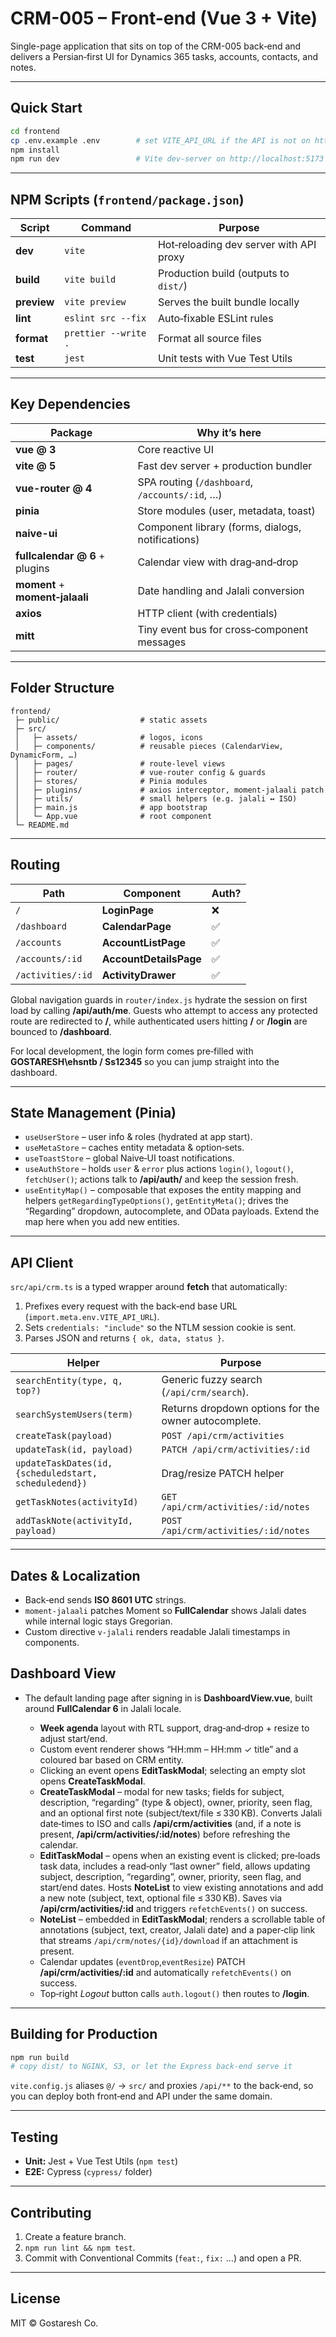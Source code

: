 # CRM-005 – Front-end (Vue 3 + Vite)

Single-page application that sits on top of the CRM-005 back‑end and delivers a Persian‑first UI for Dynamics 365 tasks, accounts, contacts, and notes.

---

## Quick Start

```bash
cd frontend
cp .env.example .env        # set VITE_API_URL if the API is not on http://localhost:3000
npm install
npm run dev                 # Vite dev-server on http://localhost:5173
```

---

## NPM Scripts (`frontend/package.json`)

| Script      | Command              | Purpose                                 |
| ----------- | -------------------- | --------------------------------------- |
| **dev**     | `vite`               | Hot‑reloading dev server with API proxy |
| **build**   | `vite build`         | Production build (outputs to `dist/`)   |
| **preview** | `vite preview`       | Serves the built bundle locally         |
| **lint**    | `eslint src --fix`   | Auto‑fixable ESLint rules               |
| **format**  | `prettier --write .` | Format all source files                 |
| **test**    | `jest`               | Unit tests with Vue Test Utils          |

---

## Key Dependencies

| Package                         | Why it’s here                                     |
| ------------------------------- | ------------------------------------------------- |
| **vue @ 3**                     | Core reactive UI                                  |
| **vite @ 5**                    | Fast dev server + production bundler              |
| **vue-router @ 4**              | SPA routing (`/dashboard`, `/accounts/:id`, …)    |
| **pinia**                       | Store modules (user, metadata, toast)             |
| **naive-ui**                    | Component library (forms, dialogs, notifications) |
| **fullcalendar @ 6** + plugins  | Calendar view with drag‑and‑drop                  |
| **moment** + **moment‑jalaali** | Date handling and Jalali conversion               |
| **axios**                       | HTTP client (with credentials)                    |
| **mitt**                        | Tiny event bus for cross‑component messages       |

---

## Folder Structure

```
frontend/
 ├─ public/                  # static assets
 ├─ src/
 │   ├─ assets/              # logos, icons
 │   ├─ components/          # reusable pieces (CalendarView, DynamicForm, …)
 │   ├─ pages/               # route‑level views
 │   ├─ router/              # vue-router config & guards
 │   ├─ stores/              # Pinia modules
 │   ├─ plugins/             # axios interceptor, moment-jalaali patch
 │   ├─ utils/               # small helpers (e.g. jalali ↔ ISO)
 │   ├─ main.js              # app bootstrap
 │   └─ App.vue              # root component
 └─ README.md
```

---

## Routing

| Path              | Component              | Auth? |
| ----------------- | ---------------------- | ----- |
| `/`               | **LoginPage**          | ❌    |
| `/dashboard`      | **CalendarPage**       | ✅    |
| `/accounts`       | **AccountListPage**    | ✅    |
| `/accounts/:id`   | **AccountDetailsPage** | ✅    |
| `/activities/:id` | **ActivityDrawer**     | ✅    |

Global navigation guards in `router/index.js` hydrate the session on first load by calling **/api/auth/me**. Guests who attempt to access any protected route are redirected to **/**, while authenticated users hitting **/** or **/login** are bounced to **/dashboard**.

For local development, the login form comes pre‑filled with **GOSTARESH\\ehsntb / Ss12345** so you can jump straight into the dashboard.

---

## State Management (Pinia)

- `useUserStore` – user info & roles (hydrated at app start).
- `useMetaStore` – caches entity metadata & option‑sets.
- `useToastStore` – global Naive‑UI toast notifications.
- `useAuthStore` – holds `user` & `error` plus actions `login()`, `logout()`, `fetchUser()`; actions talk to **/api/auth/** and keep the session fresh.
- `useEntityMap()` – composable that exposes the entity mapping and helpers `getRegardingTypeOptions()`, `getEntityMeta()`; drives the “Regarding” dropdown, autocomplete, and OData payloads. Extend the map here when you add new entities.

---

## API Client

`src/api/crm.ts` is a typed wrapper around **fetch** that automatically:

1. Prefixes every request with the back‑end base URL (`import.meta.env.VITE_API_URL`).
2. Sets `credentials: "include"` so the NTLM session cookie is sent.
3. Parses JSON and returns `{ ok, data, status }`.

| Helper                                                | Purpose                                              |
| ----------------------------------------------------- | ---------------------------------------------------- |
| `searchEntity(type, q, top?)`                         | Generic fuzzy search (`/api/crm/search`).            |
| `searchSystemUsers(term)`                             | Returns dropdown options for the owner autocomplete. |
| `createTask(payload)`                                 | `POST /api/crm/activities`                           |
| `updateTask(id, payload)`                             | `PATCH /api/crm/activities/:id`                      |
| `updateTaskDates(id, {scheduledstart, scheduledend})` | Drag/resize PATCH helper                             |
| `getTaskNotes(activityId)`                            | `GET /api/crm/activities/:id/notes`                  |
| `addTaskNote(activityId, payload)`                    | `POST /api/crm/activities/:id/notes`                 |

---

## Dates & Localization

- Back‑end sends **ISO 8601 UTC** strings.
- `moment‑jalaali` patches Moment so **FullCalendar** shows Jalali dates while internal logic stays Gregorian.
- Custom directive `v‑jalali` renders readable Jalali timestamps in components.

## Dashboard View

- The default landing page after signing in is **DashboardView.vue**, built around **FullCalendar 6** in Jalali locale.

  - **Week agenda** layout with RTL support, drag‑and‑drop + resize to adjust start/end.
  - Custom event renderer shows “HH:mm – HH:mm ✓ title” and a coloured bar based on CRM entity.
  - Clicking an event opens **EditTaskModal**; selecting an empty slot opens **CreateTaskModal**.
  - **CreateTaskModal** – modal for new tasks; fields for subject, description, “regarding” (type & object), owner, priority, seen flag, and an optional first note (subject/text/file ≤ 330 KB). Converts Jalali date‑times to ISO and calls **/api/crm/activities** (and, if a note is present, **/api/crm/activities/:id/notes**) before refreshing the calendar.
  - **EditTaskModal** – opens when an existing event is clicked; pre‑loads task data, includes a read‑only “last owner” field, allows updating subject, description, “regarding”, owner, priority, seen flag, and start/end dates. Hosts **NoteList** to view existing annotations and add a new note (subject, text, optional file ≤ 330 KB). Saves via **/api/crm/activities/:id** and triggers `refetchEvents()` on success.
  - **NoteList** – embedded in **EditTaskModal**; renders a scrollable table of annotations (subject, text, creator, Jalali date) and a paper‑clip link that streams `/api/crm/notes/{id}/download` if an attachment is present.
  - Calendar updates (`eventDrop`,`eventResize`) PATCH **/api/crm/activities/:id** and automatically `refetchEvents()` on success.
  - Top‑right _Logout_ button calls `auth.logout()` then routes to **/login**.

---

## Building for Production

```bash
npm run build
# copy dist/ to NGINX, S3, or let the Express back‑end serve it
```

`vite.config.js` aliases `@/` → `src/` and proxies `/api/**` to the back‑end, so you can deploy both front‑end and API under the same domain.

---

## Testing

- **Unit:** Jest + Vue Test Utils (`npm test`)
- **E2E:** Cypress (`cypress/` folder)

---

## Contributing

1. Create a feature branch.
2. `npm run lint && npm test`.
3. Commit with Conventional Commits (`feat:`, `fix:` …) and open a PR.

---

## License

MIT © Gostaresh Co.
